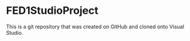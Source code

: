 # FED1StudioProject
This is a git repository that was created on GitHub and cloned onto Visual Studio.
